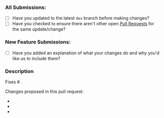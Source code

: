 ### All Submissions:

* [ ] Have you updated to the latest `dev` branch before making changes?
* [ ] Have you checked to ensure there aren't other open [Pull Requests](https://github.com/imfx77/kanboard-plugin-Wysiwyg-MD-Editor/pulls) for the same update/change?

### New Feature Submissions:

* [ ] Have you added an explanation of what your changes do and why you'd like us to include them?

### Description

Fixes # .

Changes proposed in this pull request:

* 
* 
* 
